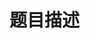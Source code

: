 # 题目描述


<img src="/upload/image/20150516/20150516155506_30936.png" alt=""/><br/>
<p>
<img src="/upload/image/20150516/20150516155601_76259.png" alt=""/> 
</p>
<p>
<img src="/upload/image/20150516/20150516155631_41460.png" alt=""/> 
</p>
